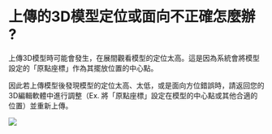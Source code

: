 # 上傳的3D模型定位或面向不正確怎麼辦 ?

上傳3D模型時可能會發生，在展間觀看模型的定位太高。這是因為系統會將模型設定的「原點座標」作為其擺放位置的中心點。

因此若上傳模型後發現模型的定位太高、太低，或是面向方位錯誤時，請返回您的3D編輯軟體中進行調整（Ex. 將「原點座標」設定在模型的中心點或其他合適的位置）並重新上傳。

![](../../../.gitbook/assets/02.png)
